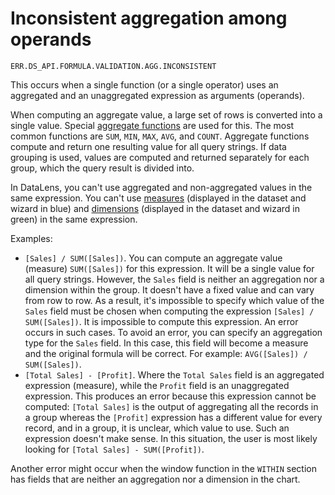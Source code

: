 # Inconsistent aggregation among operands

`ERR.DS_API.FORMULA.VALIDATION.AGG.INCONSISTENT`

This occurs when a single function (or a single operator) uses an aggregated and an unaggregated expression as arguments (operands).

When computing an aggregate value, a large set of rows is converted into a single value. Special [aggregate functions](../../function-ref/aggregation-functions.md) are used for this. The most common functions are `SUM`, `MIN`, `MAX`, `AVG`, and `COUNT`. Aggregate functions compute and return one resulting value for all query strings. If data grouping is used, values are computed and returned separately for each group, which the query result is divided into.

In DataLens, you can't use aggregated and non-aggregated values in the same expression. You can't use [measures](../../concepts/dataset/data-model.md#field) (displayed in the dataset and wizard in blue) and [dimensions](../../concepts/dataset/data-model.md#field) (displayed in the dataset and wizard in green) in the same expression.

Examples:

- `[Sales] / SUM([Sales])`. You can compute an aggregate value (measure) `SUM([Sales])` for this expression. It will be a single value for all query strings. However, the `Sales` field is neither an aggregation nor a dimension within the group. It doesn't have a fixed value and can vary from row to row. As a result, it's impossible to specify which value of the `Sales` field must be chosen when computing the expression `[Sales] / SUM([Sales])`. It is impossible to compute this expression. An error occurs in such cases. To avoid an error, you can specify an aggregation type for the `Sales` field. In this case, this field will become a measure and the original formula will be correct. For example: `AVG([Sales]) / SUM([Sales])`.
- `[Total Sales] - [Profit]`. Where the `Total Sales` field is an aggregated expression (measure),
   while the `Profit` field is an unaggregated expression. This produces an error
   because this expression cannot be computed: `[Total Sales]` is the output of aggregating
   all the records in a group whereas the `[Profit]` expression has a different value for every record, and in a group, it is unclear,
   which value to use. Such an expression doesn't make sense. In this situation, the user is most likely
   looking for `[Total Sales] - SUM([Profit])`.

Another error might occur when the window function in the `WITHIN` section has fields that are neither an aggregation nor a dimension in the chart.
